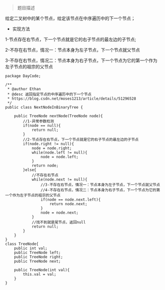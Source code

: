 >题目描述

给定二叉树中的某个节点，给定该节点在中序遍历中的下一个节点；

- 实现方法

1-节点存在右节点，下一个节点就是它的右子节点的最左边的子节点;

2-不存在右节点，情况一：节点本身为左子节点，下一个节点就父节点

3-不存在右节点，情况二：节点本身为右子节点，下一个节点为它的第一个作为左子节点的祖宗的父节点

```
package DayCode;

/**
 * @author Ethan
 * @desc 返回指定节点的中序遍历中的下一个节点
 * https://blog.csdn.net/moses1213/article/details/51296528
 */
public class NextNodeInBinaryTree {

	public TreeNode nextNode(TreeNode node){
		//1-异常参数检测
		if(node == null){
			return null;
		}
		//2-节点存在右节点，下一个节点就是它的右子节点的最左边的子节点
		if(node.right != null){
			node = node.right;
			while(node.left != null){
				node = node.left;
			}
			return node;
		}else{
			//不存在右节点
			while(node.next != null){
				//3-不存在右节点，情况一：节点本身为左子节点，下一个节点就父节点
				//4-不存在右节点，情况二：节点本身为右子节点，下一个节点为它的第一个作为左子节点的祖宗的父节点
				if(node == node.next.left){
					return node.next;
				}
				node = node.next;
			}
			//找不到就是尾节点，返回null
			return null;
		}
	}
}
class TreeNode{
	public int val;
	public TreeNode left;
	public TreeNode right;
	public TreeNode next;
	
	public TreeNode(int val){
		this.val = val;
	}
}

```
